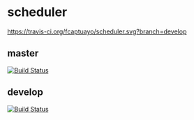 # scheduler

https://travis-ci.org/fcaptuayo/scheduler.svg?branch=develop

## master

[![Build Status](https://travis-ci.org/fcaptuayo/scheduler.svg?branch=master)](https://travis-ci.org/github/fcaptuayo/scheduler)

## develop

[![Build Status](https://travis-ci.org/fcaptuayo/scheduler.svg?branch=develop)](https://travis-ci.org/github/fcaptuayo/scheduler)
